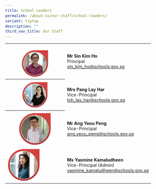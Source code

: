 ```yaml
---
title: School Leaders
permalink: /about-us/our-staff/school-leaders/
variant: tiptap
description: ""
third_nav_title: Our Staff
---
```

<table><tbody><tr><th rowspan="1" colspan="1"><p></p><div class="isomer-image-wrapper"><img style="width: 50%;" height="auto" width="100%" alt="" src="/images/Staff Photos/2024   SL/1_TMJC_Staff___SL_Mr_Sin_Kim_Ho.jpg"></div></th><td rowspan="1" colspan="1"><p><strong>Mr Sin Kim Ho</strong><br>Principal<br><a href="mailto:toh_lay_har@schools.gov.sg" rel="noopener noreferrer nofollow" target="_blank">sin_kim_ho@schools.gov.sg</a></p></td></tr><tr><th rowspan="1" colspan="1"><div class="isomer-image-wrapper"><img style="width: 50%;" height="auto" width="100%" alt="" src="/images/Staff Photos/2024   SL/1_TMJC_Staff___SL_Mrs_Pang.jpg"></div></th><td rowspan="1" colspan="1"><p><strong>Mrs Pang Lay Har</strong><br>Vice-Principal<br><a href="mailto:toh_lay_har@schools.gov.sg" rel="noopener noreferrer nofollow" target="_blank">toh_lay_har@schools.gov.sg</a></p></td></tr><tr><th rowspan="1" colspan="1"><div class="isomer-image-wrapper"><img style="width: 60%;" height="auto" width="100%" alt="" src="/images/Staff Photos/2024   SL/1_TMJC_Staff_Mr_Ang.jpg"></div></th><td rowspan="1" colspan="1"><p><strong>Mr Ang Yeou Peng</strong><br>Vice-Principal<br><a href="mailto:ang_yeou_peng@schools.gov.sg" rel="noopener noreferrer nofollow" target="_blank">ang_yeou_peng@schools.gov.sg</a></p></td></tr><tr><td rowspan="1" colspan="1"><div class="isomer-image-wrapper"><img style="width: 60%;" height="auto" width="100%" alt="" src="/images/Staff Photos/2024   SL/1_TMJC_Staff_Ms_Yasmine.jpg"></div></td><td rowspan="1" colspan="1"><p><strong>Ms Yasmine Kamaludheen</strong><br>Vice-Principal (Admin)<br><a href="mailto:yasmine_kamaludheen@schools.gov.sg" rel="noopener noreferrer nofollow" target="_blank">yasmine_kamaludheen@schools.gov.sg</a></p></td></tr></tbody></table><p></p>
